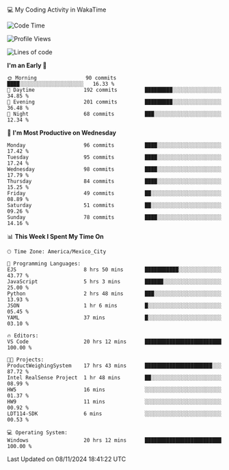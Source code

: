 💻 My Coding Activity in WakaTime
<!--START_SECTION:waka-->
![Code Time](http://img.shields.io/badge/Code%20Time-90%20hrs%2047%20mins-blue)

![Profile Views](http://img.shields.io/badge/Profile%20Views-121-blue)

![Lines of code](https://img.shields.io/badge/From%20Hello%20World%20I%27ve%20Written-1.8%20million%20lines%20of%20code-blue)

**I'm an Early 🐤** 

```text
🌞 Morning                90 commits          ████░░░░░░░░░░░░░░░░░░░░░   16.33 % 
🌆 Daytime                192 commits         █████████░░░░░░░░░░░░░░░░   34.85 % 
🌃 Evening                201 commits         █████████░░░░░░░░░░░░░░░░   36.48 % 
🌙 Night                  68 commits          ███░░░░░░░░░░░░░░░░░░░░░░   12.34 % 
```
📅 **I'm Most Productive on Wednesday** 

```text
Monday                   96 commits          ████░░░░░░░░░░░░░░░░░░░░░   17.42 % 
Tuesday                  95 commits          ████░░░░░░░░░░░░░░░░░░░░░   17.24 % 
Wednesday                98 commits          ████░░░░░░░░░░░░░░░░░░░░░   17.79 % 
Thursday                 84 commits          ████░░░░░░░░░░░░░░░░░░░░░   15.25 % 
Friday                   49 commits          ██░░░░░░░░░░░░░░░░░░░░░░░   08.89 % 
Saturday                 51 commits          ██░░░░░░░░░░░░░░░░░░░░░░░   09.26 % 
Sunday                   78 commits          ████░░░░░░░░░░░░░░░░░░░░░   14.16 % 
```


📊 **This Week I Spent My Time On** 

```text
🕑︎ Time Zone: America/Mexico_City

💬 Programming Languages: 
EJS                      8 hrs 50 mins       ███████████░░░░░░░░░░░░░░   43.77 % 
JavaScript               5 hrs 3 mins        ██████░░░░░░░░░░░░░░░░░░░   25.00 % 
Python                   2 hrs 48 mins       ███░░░░░░░░░░░░░░░░░░░░░░   13.93 % 
JSON                     1 hr 6 mins         █░░░░░░░░░░░░░░░░░░░░░░░░   05.45 % 
YAML                     37 mins             █░░░░░░░░░░░░░░░░░░░░░░░░   03.10 % 

🔥 Editors: 
VS Code                  20 hrs 12 mins      █████████████████████████   100.00 % 

🐱‍💻 Projects: 
ProductWeighingSystem    17 hrs 43 mins      ██████████████████████░░░   87.72 % 
Intel RealSense Project  1 hr 48 mins        ██░░░░░░░░░░░░░░░░░░░░░░░   08.99 % 
HW5                      16 mins             ░░░░░░░░░░░░░░░░░░░░░░░░░   01.37 % 
HW9                      11 mins             ░░░░░░░░░░░░░░░░░░░░░░░░░   00.92 % 
LDT114-SDK               6 mins              ░░░░░░░░░░░░░░░░░░░░░░░░░   00.53 % 

💻 Operating System: 
Windows                  20 hrs 12 mins      █████████████████████████   100.00 % 
```


 Last Updated on 08/11/2024 18:41:22 UTC
<!--END_SECTION:waka-->
